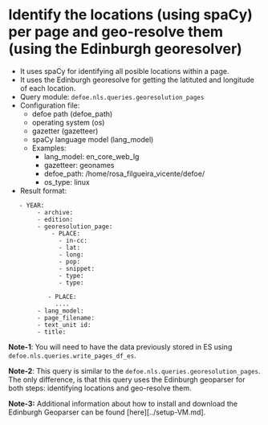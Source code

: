 # Identify the locations (using spaCy) per page and geo-resolve them (using the Edinburgh georesolver)

* It uses spaCy for identifying all posible locations within a page.
* It uses the Edinburgh georesolve for getting the latituted and longitude of each location.
* Query module: `defoe.nls.queries.georesolution_pages`
* Configuration file:
  - defoe path (defoe_path)
  - operating system (os) 
  - gazetter (gazetteer)
  - spaCy language model (lang_model)
  - Examples:
     - lang_model: en_core_web_lg
     - gazetteer: geonames
     - defoe_path: /home/rosa_filgueira_vicente/defoe/
     - os_type: linux
* Result format:

```
   - YEAR:
        - archive: 
        - edition: 
        - georesolution_page:
            - PLACE:
              - in-cc: 
              - lat: 
              - long: 
              - pop: 
              - snippet: 
              - type: 
              - type:

           - PLACE: 
             ....
        - lang_model: 
        - page_filename: 
        - text_unit id: 
        - title: 
```
**Note-1**: You will need to have the data previously stored in ES using `defoe.nls.queries.write_pages_df_es`.

**Note-2**: This query is similar to the  `defoe.nls.queries.georesolution_pages`. The only difference, is that this query uses the Edinburgh geoparser for both steps: identifying locations and geo-resolve them. 

**Note-3:** Additional information about how to install and download the Edinburgh Geoparser can be found [here][../setup-VM.md].
